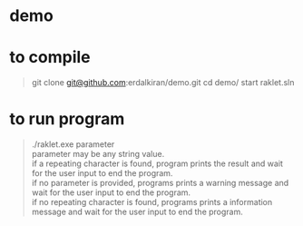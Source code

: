 # demo  

# to compile  
> git clone git@github.com:erdalkiran/demo.git
> cd demo/
> start raklet.sln 

# to run program
>./raklet.exe parameter  
parameter may be any string value.  
if a repeating character is found, program prints the result and wait for the user input to end the program.  
if no parameter is provided, programs prints a warning message and wait for the user input to end the program.  
if no repeating character is found, programs prints a information message and wait for the user input to end the program.  
